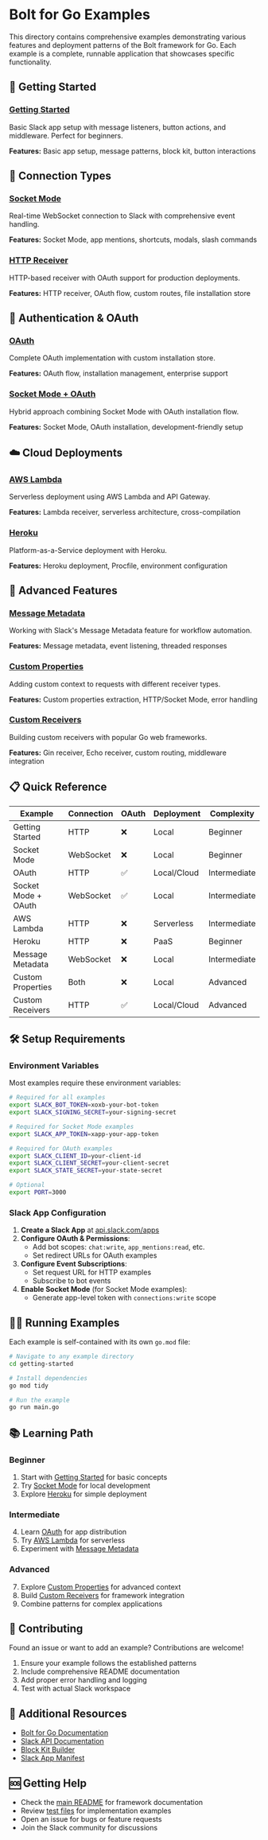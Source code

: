 # Bolt for Go Examples

This directory contains comprehensive examples demonstrating various features and deployment patterns of the Bolt framework for Go. Each example is a complete, runnable application that showcases specific functionality.

## 🚀 Getting Started

### [Getting Started](./getting-started/)
Basic Slack app setup with message listeners, button actions, and middleware. Perfect for beginners.

**Features:** Basic app setup, message patterns, block kit, button interactions

## 🔌 Connection Types

### [Socket Mode](./socket-mode/)
Real-time WebSocket connection to Slack with comprehensive event handling.

**Features:** Socket Mode, app mentions, shortcuts, modals, slash commands

### [HTTP Receiver](./oauth-http-receiver/)
HTTP-based receiver with OAuth support for production deployments.

**Features:** HTTP receiver, OAuth flow, custom routes, file installation store

## 🔐 Authentication & OAuth

### [OAuth](./oauth/)
Complete OAuth implementation with custom installation store.

**Features:** OAuth flow, installation management, enterprise support

### [Socket Mode + OAuth](./socket-mode-oauth/)
Hybrid approach combining Socket Mode with OAuth installation flow.

**Features:** Socket Mode, OAuth installation, development-friendly setup

## ☁️ Cloud Deployments

### [AWS Lambda](./aws-lambda/)
Serverless deployment using AWS Lambda and API Gateway.

**Features:** Lambda receiver, serverless architecture, cross-compilation

### [Heroku](./heroku/)
Platform-as-a-Service deployment with Heroku.

**Features:** Heroku deployment, Procfile, environment configuration

## 🔧 Advanced Features

### [Message Metadata](./message-metadata/)
Working with Slack's Message Metadata feature for workflow automation.

**Features:** Message metadata, event listening, threaded responses

### [Custom Properties](./custom-properties/)
Adding custom context to requests with different receiver types.

**Features:** Custom properties extraction, HTTP/Socket Mode, error handling

### [Custom Receivers](./custom-receiver/)
Building custom receivers with popular Go web frameworks.

**Features:** Gin receiver, Echo receiver, custom routing, middleware integration

## 📋 Quick Reference

| Example | Connection | OAuth | Deployment | Complexity |
|---------|------------|-------|------------|------------|
| Getting Started | HTTP | ❌ | Local | Beginner |
| Socket Mode | WebSocket | ❌ | Local | Beginner |
| OAuth | HTTP | ✅ | Local/Cloud | Intermediate |
| Socket Mode + OAuth | WebSocket | ✅ | Local | Intermediate |
| AWS Lambda | HTTP | ❌ | Serverless | Intermediate |
| Heroku | HTTP | ❌ | PaaS | Beginner |
| Message Metadata | WebSocket | ❌ | Local | Intermediate |
| Custom Properties | Both | ❌ | Local | Advanced |
| Custom Receivers | HTTP | ✅ | Local/Cloud | Advanced |

## 🛠️ Setup Requirements

### Environment Variables

Most examples require these environment variables:

```bash
# Required for all examples
export SLACK_BOT_TOKEN=xoxb-your-bot-token
export SLACK_SIGNING_SECRET=your-signing-secret

# Required for Socket Mode examples
export SLACK_APP_TOKEN=xapp-your-app-token

# Required for OAuth examples
export SLACK_CLIENT_ID=your-client-id
export SLACK_CLIENT_SECRET=your-client-secret
export SLACK_STATE_SECRET=your-state-secret

# Optional
export PORT=3000
```

### Slack App Configuration

1. **Create a Slack App** at [api.slack.com/apps](https://api.slack.com/apps)
2. **Configure OAuth & Permissions**:
   - Add bot scopes: `chat:write`, `app_mentions:read`, etc.
   - Set redirect URLs for OAuth examples
3. **Configure Event Subscriptions**:
   - Set request URL for HTTP examples
   - Subscribe to bot events
4. **Enable Socket Mode** (for Socket Mode examples):
   - Generate app-level token with `connections:write` scope

## 🏃‍♂️ Running Examples

Each example is self-contained with its own `go.mod` file:

```bash
# Navigate to any example directory
cd getting-started

# Install dependencies
go mod tidy

# Run the example
go run main.go
```

## 📚 Learning Path

### Beginner
1. Start with [Getting Started](./getting-started/) for basic concepts
2. Try [Socket Mode](./socket-mode/) for local development
3. Explore [Heroku](./heroku/) for simple deployment

### Intermediate
4. Learn [OAuth](./oauth/) for app distribution
5. Try [AWS Lambda](./aws-lambda/) for serverless
6. Experiment with [Message Metadata](./message-metadata/)

### Advanced
7. Explore [Custom Properties](./custom-properties/) for advanced context
8. Build [Custom Receivers](./custom-receiver/) for framework integration
9. Combine patterns for complex applications

## 🤝 Contributing

Found an issue or want to add an example? Contributions are welcome!

1. Ensure your example follows the established patterns
2. Include comprehensive README documentation
3. Add proper error handling and logging
4. Test with actual Slack workspace

## 📖 Additional Resources

- [Bolt for Go Documentation](../README.md)
- [Slack API Documentation](https://api.slack.com/)
- [Block Kit Builder](https://app.slack.com/block-kit-builder)
- [Slack App Manifest](https://api.slack.com/reference/manifests)

## 🆘 Getting Help

- Check the [main README](../README.md) for framework documentation
- Review [test files](../test/) for implementation examples
- Open an issue for bugs or feature requests
- Join the Slack community for discussions
